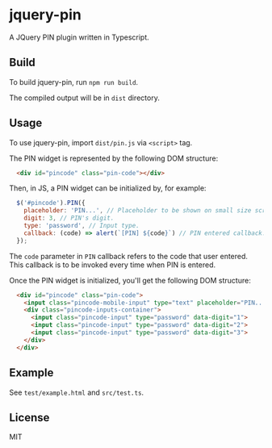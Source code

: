 # jquery-pin

A JQuery PIN plugin written in Typescript.

## Build

To build jquery-pin, run `npm run build`.

The compiled output will be in `dist` directory.

## Usage

To use jquery-pin, import `dist/pin.js` via `<script>` tag.

The PIN widget is represented by the following DOM structure:

```html
  <div id="pincode" class="pin-code"></div>
```

Then, in JS, a PIN widget can be initialized by, for example:

```js
  $('#pincode').PIN({
    placeholder: 'PIN...', // Placeholder to be shown on small size screen.
    digit: 3, // PIN's digit.
    type: 'password', // Input type.
    callback: (code) => alert(`[PIN] ${code}`) // PIN entered callback.
  });
```

The `code` parameter in `PIN` callback refers to the code that user entered.
This callback is to be invoked every time when PIN is entered.

Once the PIN widget is initialized, you'll get the following DOM structure:

```html
  <div id="pincode" class="pin-code">
    <input class="pincode-mobile-input" type="text" placeholder="PIN...">
    <div class="pincode-inputs-container">
      <input class="pincode-input" type="password" data-digit="1">
      <input class="pincode-input" type="password" data-digit="2">
      <input class="pincode-input" type="password" data-digit="3">
    </div>
  </div>
```


## Example

See `test/example.html` and `src/test.ts`.

## License

MIT

